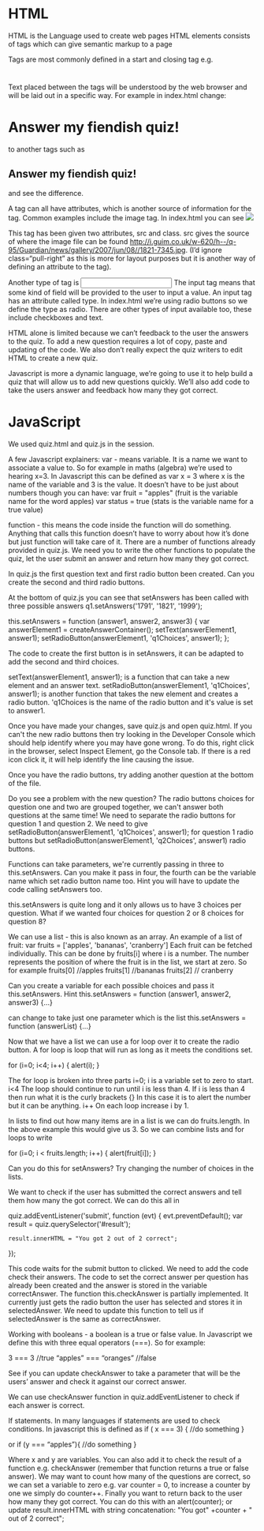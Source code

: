 HTML
=======

HTML is the Language used to create web pages
HTML elements consists of tags which can give semantic markup to a page

Tags are most commonly defined in a start and closing tag 
e.g. <h1> </h1>
Text placed between the tags will be understood by the web browser and will be laid out in a specific way.
For example in index.html change:
<h1>Answer my fiendish quiz!</h1>
to another tags such as
<h2>Answer my fiendish quiz!</h2>
and see the difference.

A tag can all have attributes, which is another source of information for the tag. 
Common examples include the image tag. In index.html you can see
<img src="http://i.guim.co.uk/w-620/h--/q-95/Guardian/news/gallery/2007/jun/08//1821-7345.jpg" class="pull-right">

This tag has been given two attributes, src and class. src gives the source of where the image file can be found 
http://i.guim.co.uk/w-620/h--/q-95/Guardian/news/gallery/2007/jun/08//1821-7345.jpg. (I’d ignore class=“pull-right” as this is more for layout purposes but it is another way of defining an attribute to the tag).

Another type of tag is <input> The input tag means that some kind of field will be provided to the user to input a value. An input tag has an attribute called type. In index.html we’re using radio buttons so we define the type as radio. There are other types of input available too, these include checkboxes and text.


HTML alone is limited because we can’t feedback to the user the answers to the quiz. To add a new question requires a lot of copy, paste and updating of the code. We also don’t really expect the quiz writers to edit HTML to create a new quiz.

Javascript is more a dynamic language, we’re going to use it to help build a quiz that will allow us to add new questions quickly. We’ll also add code to take the users answer and feedback how many they got correct.

JavaScript
===========
We used quiz.html and quiz.js in the session. 

A few Javascript explainers:
var - means variable. It is a name we want to associate a value to. So for example in maths (algebra) we’re used to hearing x=3.  In Javascript this can be defined as var x = 3 where x is the name of the variable and 3 is the value. It doesn’t have to be just about numbers though you can have:
var fruit = "apples" (fruit is the variable name for the word apples)
var status = true (stats is the variable name for a true value)

function - this means the code inside the function will do something. Anything that calls this function doesn’t have to worry about how it’s done but just function will take care of it. There are a number of functions already provided in quiz.js. We need you to write the other functions to populate the quiz, let the user submit an answer and return how many they got correct.

In quiz.js the first question text and first radio button been created. Can you create the second and third radio buttons. 


At the bottom of quiz.js you can see that setAnswers has been called with three possible answers
q1.setAnswers('1791', '1821', '1999');


this.setAnswers = function (answer1, answer2, answer3) {
       var answerElement1 = createAnswerContainer();
        setText(answerElement1, answer1);
        setRadioButton(answerElement1, 'q1Choices', answer1);
    };

The code to create the first button is in setAnswers, it can be adapted to add the second and third choices. 

setText(answerElement1, answer1); is a function that can take a new element and an answer text.
setRadioButton(answerElement1, 'q1Choices', answer1); is another function that takes the new element and creates a radio button. 'q1Choices is the name of the radio button and it's value is set to answer1.


Once you have made your changes, save quiz.js and open quiz.html. If you can't the new radio buttons then try looking in the Developer Console which should help identify where you may have gone wrong. To do this, right click in the browser, select Inspect Element, go the Console tab. If there is a red icon click it, it will help identify the line causing the issue.

Once you have the radio buttons, try adding another question at the bottom of the file.

Do you see a problem with the new question? The radio buttons choices for question one and two are grouped together, we can't answer both questions at the same time! We need to separate the radio buttons for question 1 and question 2. We need to give  setRadioButton(answerElement1, 'q1Choices', answer1); for question 1 radio buttons but setRadioButton(answerElement1, 'q2Choices', answer1) radio buttons.

Functions can take parameters, we're currently passing in three to this.setAnswers. Can you make it pass in four, the fourth can be the variable name which set radio button name too. Hint you will have to update the code calling setAnswers too.

this.setAnswers is quite long and it only allows us to have 3 choices per question. What if we wanted four choices for question 2 or 8 choices for question 8? 

We can use a list - this is also known as an array. An example of a list of fruit:
var fruits = ['apples', 'bananas', 'cranberry']
Each fruit can be fetched individually. This can be done by fruits[i] where i is a number. The number represents the position of where the fruit is in the list, we start at zero. So for example 
fruits[0] //apples
fruits[1] //bananas
fruits[2] // cranberry

Can you create a variable for each possible choices and pass it this.setAnswers. Hint
this.setAnswers = function (answer1, answer2, answer3) {...}

can change to take just one parameter which is the list
this.setAnswers = function (answerList) {...}

Now that we have a list we can use a for loop over it to create the radio button.
A for loop is loop that will run as long as it meets the conditions set. 

for (i=0; i<4; i++) { 
	alert(i);
}

The for loop is broken into three parts
i=0; i is a variable set to zero to start. 
i<4 The loop should continue to run until i is less than 4. If i is less than 4 then run what it is the curly brackets {} In this case it is to alert the number but it can be anything.
i++ On each loop increase i by 1.

In lists to find out how many items are in a list is we can do fruits.length. In the above example this would give us 3. So we can combine lists and for loops to write

for (i=0; i < fruits.length; i++) { 
	alert(fruit[i]);
}

Can you do this for setAnswers? Try changing the number of choices in the lists.

We want to check if the user has submitted the correct answers and tell them how many the got correct. We can do this all in 

quiz.addEventListener('submit', function (evt) {
    evt.preventDefault();
    var result = quiz.querySelector('#result');
    
    result.innerHTML = "You got 2 out of 2 correct";
});

This code waits for the submit button to clicked. We need to add the code check their answers. The code to set the correct answer per question has already been created and the answer is stored in the variable correctAnswer. The function  this.checkAnswer is partially implemented. It currently just gets the radio button the user has selected and stores it in selectedAnswer. We need to update this function to tell us if selectedAnswer is the same as correctAnswer.

Working with booleans - a boolean is a true or false value. In Javascript we define this with three equal operators (===). So for example:

3 === 3 //true
“apples” === “oranges” //false

See if you can update checkAnswer to take a parameter that will be the users’ answer and check it against our correct answer.

We can use checkAnswer function in quiz.addEventListener to check if each answer is correct.

If statements. 
In many languages if statements are used to check conditions. In javascript this is defined as
if ( x === 3) {
//do something
}

or 
if (y === “apples”){
//do something
}

Where x and y are variables. You can also add it to check the result of a function e.g. checkAnswer (remember that function returns a true or false answer). 
We may want to count how many of the questions are correct, so we can set a variable to zero e.g. var counter = 0, to increase a counter by one we simply do counter++.
Finally you want to return back to the user how many they got correct. You can do this with an alert(counter); or update result.innerHTML  with string concatenation:
"You got" +counter + " out of 2 correct";


  
